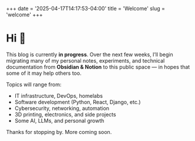 +++
date = '2025-04-17T14:17:53-04:00'
title = 'Welcome'
slug = 'welcome'
+++

# Hi 👋 

This blog is currently **in progress**. Over the next few weeks, I’ll begin migrating many of my personal notes, experiments, and technical documentation from **Obsidian & Notion** to this public space — in hopes that some of it may help others too.

Topics will range from:

- IT infrastructure, DevOps, homelabs  
- Software development (Python, React, Django, etc.)  
- Cybersecurity, networking, automation  
- 3D printing, electronics, and side projects  
- Some AI, LLMs, and personal growth  

Thanks for stopping by. More coming soon.